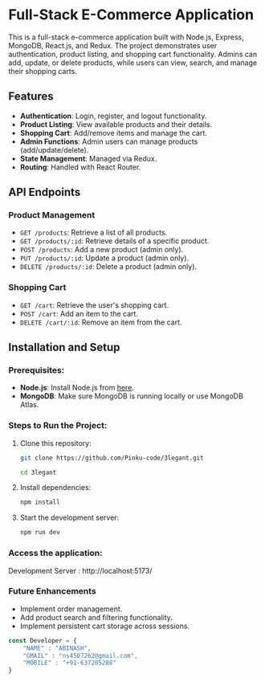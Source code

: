 # Full-Stack E-Commerce Application

This is a full-stack e-commerce application built with Node.js, Express, MongoDB, React.js, and Redux. The project demonstrates user authentication, product listing, and shopping cart functionality. Admins can add, update, or delete products, while users can view, search, and manage their shopping carts.

## Features
  
- **Authentication**: Login, register, and logout functionality.
- **Product Listing**: View available products and their details.
- **Shopping Cart**: Add/remove items and manage the cart.
- **Admin Functions**: Admin users can manage products (add/update/delete).
- **State Management**: Managed via Redux.
- **Routing**: Handled with React Router.



## API Endpoints

### Product Management
- `GET /products`: Retrieve a list of all products.
- `GET /products/:id`: Retrieve details of a specific product.
- `POST /products`: Add a new product (admin only).
- `PUT /products/:id`: Update a product (admin only).
- `DELETE /products/:id`: Delete a product (admin only).

### Shopping Cart
- `GET /cart`: Retrieve the user's shopping cart.
- `POST /cart`: Add an item to the cart.
- `DELETE /cart/:id`: Remove an item from the cart.

## Installation and Setup

### Prerequisites:
- **Node.js**: Install Node.js from [here](https://nodejs.org/).
- **MongoDB**: Make sure MongoDB is running locally or use MongoDB Atlas.

### Steps to Run the Project:
1. Clone this repository:
   ```bash
   git clone https://github.com/Pinku-code/3legant.git

   cd 3legant 
   ```

2. Install dependencies:
    ```bash
    npm install 
    ```
3. Start the development server:
    ```bash
    npm run dev
    ```


### Access the application:

Development Server :  http://localhost:5173/

### Future Enhancements
- Implement order management.
- Add product search and filtering functionality.
- Implement persistent cart storage across sessions.

```js
const Developer = {
    "NAME" : "ABINASH",
    "GMAIL" : "ns4507262@gmail.com",
    "MOBILE" : "+91-637205288"
}
```